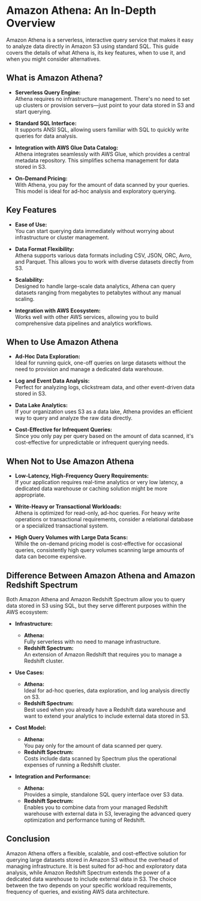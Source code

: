 # Amazon Athena: An In-Depth Overview

Amazon Athena is a serverless, interactive query service that makes it easy to analyze data directly in Amazon S3 using standard SQL. This guide covers the details of what Athena is, its key features, when to use it, and when you might consider alternatives.

## What is Amazon Athena?

- **Serverless Query Engine:**  
  Athena requires no infrastructure management. There's no need to set up clusters or provision servers—just point to your data stored in S3 and start querying.

- **Standard SQL Interface:**  
  It supports ANSI SQL, allowing users familiar with SQL to quickly write queries for data analysis.

- **Integration with AWS Glue Data Catalog:**  
  Athena integrates seamlessly with AWS Glue, which provides a central metadata repository. This simplifies schema management for data stored in S3.

- **On-Demand Pricing:**  
  With Athena, you pay for the amount of data scanned by your queries. This model is ideal for ad-hoc analysis and exploratory querying.

## Key Features

- **Ease of Use:**  
  You can start querying data immediately without worrying about infrastructure or cluster management.

- **Data Format Flexibility:**  
  Athena supports various data formats including CSV, JSON, ORC, Avro, and Parquet. This allows you to work with diverse datasets directly from S3.

- **Scalability:**  
  Designed to handle large-scale data analytics, Athena can query datasets ranging from megabytes to petabytes without any manual scaling.

- **Integration with AWS Ecosystem:**  
  Works well with other AWS services, allowing you to build comprehensive data pipelines and analytics workflows.

## When to Use Amazon Athena

- **Ad-Hoc Data Exploration:**  
  Ideal for running quick, one-off queries on large datasets without the need to provision and manage a dedicated data warehouse.

- **Log and Event Data Analysis:**  
  Perfect for analyzing logs, clickstream data, and other event-driven data stored in S3.

- **Data Lake Analytics:**  
  If your organization uses S3 as a data lake, Athena provides an efficient way to query and analyze the raw data directly.

- **Cost-Effective for Infrequent Queries:**  
  Since you only pay per query based on the amount of data scanned, it's cost-effective for unpredictable or infrequent querying needs.

## When Not to Use Amazon Athena

- **Low-Latency, High-Frequency Query Requirements:**  
  If your application requires real-time analytics or very low latency, a dedicated data warehouse or caching solution might be more appropriate.

- **Write-Heavy or Transactional Workloads:**  
  Athena is optimized for read-only, ad-hoc queries. For heavy write operations or transactional requirements, consider a relational database or a specialized transactional system.

- **High Query Volumes with Large Data Scans:**  
  While the on-demand pricing model is cost-effective for occasional queries, consistently high query volumes scanning large amounts of data can become expensive.

## Difference Between Amazon Athena and Amazon Redshift Spectrum

Both Amazon Athena and Amazon Redshift Spectrum allow you to query data stored in S3 using SQL, but they serve different purposes within the AWS ecosystem:

- **Infrastructure:**
  - **Athena:**  
    Fully serverless with no need to manage infrastructure.
  - **Redshift Spectrum:**  
    An extension of Amazon Redshift that requires you to manage a Redshift cluster.

- **Use Cases:**
  - **Athena:**  
    Ideal for ad-hoc queries, data exploration, and log analysis directly on S3.
  - **Redshift Spectrum:**  
    Best used when you already have a Redshift data warehouse and want to extend your analytics to include external data stored in S3.

- **Cost Model:**
  - **Athena:**  
    You pay only for the amount of data scanned per query.
  - **Redshift Spectrum:**  
    Costs include data scanned by Spectrum plus the operational expenses of running a Redshift cluster.

- **Integration and Performance:**
  - **Athena:**  
    Provides a simple, standalone SQL query interface over S3 data.
  - **Redshift Spectrum:**  
    Enables you to combine data from your managed Redshift warehouse with external data in S3, leveraging the advanced query optimization and performance tuning of Redshift.

## Conclusion

Amazon Athena offers a flexible, scalable, and cost-effective solution for querying large datasets stored in Amazon S3 without the overhead of managing infrastructure. It is best suited for ad-hoc and exploratory data analysis, while Amazon Redshift Spectrum extends the power of a dedicated data warehouse to include external data in S3. The choice between the two depends on your specific workload requirements, frequency of queries, and existing AWS data architecture.

